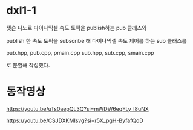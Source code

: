 # dxl1-1
젯슨 나노로 다이나믹셀 속도 토픽을 publish하는 pub 클래스와

publish 한 속도 토픽을 subscribe 해 다이나믹셀 속도 제어를 하는 sub 클래스를 

pub.hpp, pub.cpp, pmain.cpp
sub.hpp, sub.cpp, smain.cpp

로 분할해 작성했다.


# 동작영상

https://youtu.be/uTs0aepQL3Q?si=mWDW6eqFLy_I8uNX

https://youtu.be/CSJDXKMIsvg?si=r5X_pgH-ByfafQoD
